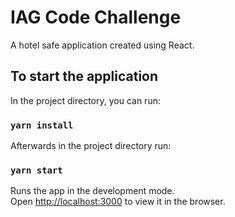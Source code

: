 # IAG Code Challenge

A hotel safe application created using React.

## To start the application

In the project directory, you can run:

### `yarn install`

Afterwards in the project directory run:

### `yarn start`

Runs the app in the development mode.\
Open [http://localhost:3000](http://localhost:3000) to view it in the browser.
